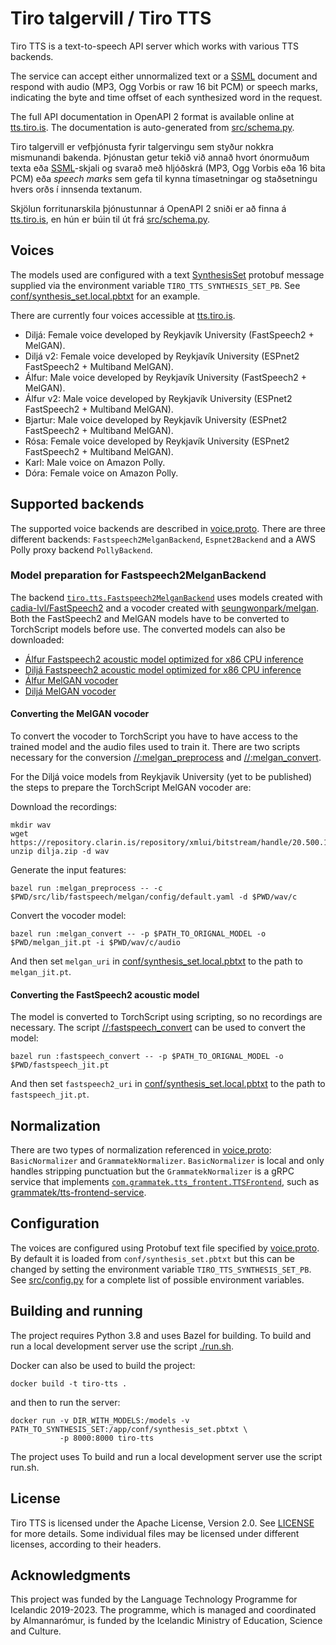 # Tiro talgervill / Tiro TTS

Tiro TTS is a text-to-speech API server which works with various TTS backends.

The service can accept either unnormalized text or a [SSML](https://www.w3.org/TR/speech-synthesis11/) document and respond with audio (MP3, Ogg Vorbis or raw 16 bit PCM) or speech marks, indicating the byte and time offset of each synthesized word in the request. 

The full API documentation in OpenAPI 2 format is available online at
[tts.tiro.is](https://tts.tiro.is/). The documentation is auto-generated from
[src/schema.py](src/schema.py).

Tiro talgervill er vefþjónusta fyrir talgervingu sem styður nokkra mismunandi
bakenda. Þjónustan getur tekið við annað hvort ónormuðum texta eða
[SSML](https://www.w3.org/TR/speech-synthesis11/)-skjali og svarað með hljóðskrá
(MP3, Ogg Vorbis eða 16 bita PCM) eða *speech marks* sem gefa til kynna
tímasetningar og staðsetningu hvers orðs í innsenda textanum.

Skjölun forritunarskila þjónustunnar á OpenAPI 2 sniði er að finna á
[tts.tiro.is](https://tts.tiro.is/), en hún er búin til út frá
[src/schema.py](src/schema.py).

## Voices

The models used are configured with a text [SynthesisSet](proto/tiro/tts/voice.proto) protobuf message supplied via the
environment variable `TIRO_TTS_SYNTHESIS_SET_PB`. See [conf/synthesis_set.local.pbtxt](conf/synthesis_set.local.pbtxt) for an example. 

There are currently four voices accessible at [tts.tiro.is](https://tts.tiro.is/).

- Diljá: Female voice developed by Reykjavík University (FastSpeech2 + MelGAN).
- Diljá v2: Female voice developed by Reykjavík University (ESPnet2 FastSpeech2 + Multiband MelGAN).
- Álfur: Male voice developed by Reykjavík University (FastSpeech2 + MelGAN).
- Álfur v2: Male voice developed by Reykjavík University (ESPnet2 FastSpeech2 + Multiband MelGAN).
- Bjartur: Male voice developed by Reykjavík University (ESPnet2 FastSpeech2 + Multiband MelGAN).
- Rósa: Female voice developed by Reykjavík University (ESPnet2 FastSpeech2 + Multiband MelGAN).
- Karl: Male voice on Amazon Polly.
- Dóra: Female voice on Amazon Polly.

## Supported backends

The supported voice backends are described in
[voice.proto](proto/tiro/tts/voice.proto). There are three different backends:
`Fastspeech2MelganBackend`, `Espnet2Backend` and a AWS Polly proxy backend
`PollyBackend`.

### Model preparation for Fastspeech2MelganBackend

The backend [`tiro.tts.Fastspeech2MelganBackend`](proto/tiro/tts/voice.proto)
uses models created with
[cadia-lvl/FastSpeech2](https://github.com/cadia-lvl/FastSpeech2/tree/080603e6707ae4b8eae6832db7220116e4b4df3b)
and a vocoder created with
[seungwonpark/melgan](https://github.com/seungwonpark/melgan). Both the
FastSpeech2 and MelGAN models have to be converted to TorchScript models before
use. The converted models can also be downloaded:

- [Álfur Fastspeech2 acoustic model optimized for x86 CPU inference](https://storage.googleapis.com/tiro-is-public-assets/models/tts/fastspeech2/v2021-01-01/checkpoint_490000_jit_quant_fbgemm_v2.pt)
- [Diljá Fastspeech2 acoustic model optimized for x86 CPU inference](https://storage.googleapis.com/tiro-is-public-assets/models/tts/fastspeech2/dilja/v2021-07-26/checkpoint_380000_jit_quant_fbgemm_v2.pt)
- [Álfur MelGAN vocoder](https://storage.googleapis.com/tiro-is-public-assets/models/tts/fastspeech2/v2021-01-01/vocoder_aca5990_3350_jit_v2.pt)
- [Diljá MelGAN vocoder](https://storage.googleapis.com/tiro-is-public-assets/models/tts/fastspeech2/dilja/v2021-07-26/dilja_aca5990_4550_jit_v2.pt)

#### Converting the MelGAN vocoder

To convert the vocoder to TorchScript you have to have access to the trained
model and the audio files used to train it. There are two scripts necessary for
the conversion [//:melgan\_preprocess](src/lib/fastspeech/melgan/preprocess.py)
and [//:melgan\_convert](src/scripts/melgan_convert.py).

For the Diljá voice models from Reykjavik University (yet to be published) the
steps to prepare the TorchScript MelGAN vocoder are:

Download the recordings:

    mkdir wav
    wget https://repository.clarin.is/repository/xmlui/bitstream/handle/20.500.12537/104/dilja.zip
    unzip dilja.zip -d wav

Generate the input features:

    bazel run :melgan_preprocess -- -c $PWD/src/lib/fastspeech/melgan/config/default.yaml -d $PWD/wav/c

Convert the vocoder model:

    bazel run :melgan_convert -- -p $PATH_TO_ORIGNAL_MODEL -o $PWD/melgan_jit.pt -i $PWD/wav/c/audio

And then set `melgan_uri` in
[conf/synthesis\_set.local.pbtxt](conf/synthesis_set.local.pbtxt) to the path to
`melgan_jit.pt`.

#### Converting the FastSpeech2 acoustic model

The model is converted to TorchScript using scripting, so no recordings are
necessary. The script
[//:fastspeech\_convert](src/scripts/fastspeech_convert.py) can be used to
convert the model:

    bazel run :fastspeech_convert -- -p $PATH_TO_ORIGNAL_MODEL -o $PWD/fastspeech_jit.pt

And then set `fastspeech2_uri` in
[conf/synthesis\_set.local.pbtxt](conf/synthesis_set.local.pbtxt) to the path to
`fastspeech_jit.pt`.


## Normalization

There are two types of normalization referenced in [voice.proto](proto/tiro/tts/voice.proto): `BasicNormalizer` and
`GrammatekNormalizer`.  `BasicNormalizer` is local and only handles stripping punctuation but the `GrammatekNormalizer` is a gRPC service that implements [`com.grammatek.tts_frontent.TTSFrontend`](https://github.com/grammatek/tts-frontend-api/blob/54ae2943375dd368ea94e5d869f71bdcc671a3cd/services/tts_frontend_service.proto),
such as [grammatek/tts-frontend-service](https://github.com/grammatek/tts-frontend-service).

## Configuration

The voices are configured using Protobuf text file specified by
[voice.proto](proto/tiro/tts/voice.proto). By default it is loaded from
`conf/synthesis_set.pbtxt` but this can be changed by setting the environment
variable `TIRO_TTS_SYNTHESIS_SET_PB`. See [src/config.py](src/config.py) for a
complete list of possible environment variables.

## Building and running

The project requires Python 3.8 and uses Bazel for building. To build and run a
local development server use the script [./run.sh](./run.sh).

Docker can also be used to build the project:

    docker build -t tiro-tts .


and then to run the server:

    docker run -v DIR_WITH_MODELS:/models -v PATH_TO_SYNTHESIS_SET:/app/conf/synthesis_set.pbtxt \
               -p 8000:8000 tiro-tts

The project uses To build and run a local development server use the script run.sh.

## License

Tiro TTS is licensed under the Apache License, Version 2.0. See [LICENSE](LICENSE) for more details. Some individual files may be licensed under different licenses, according to their headers.

## Acknowledgments

This project was funded by the Language Technology Programme for Icelandic 2019-2023. The programme, which is managed and coordinated by Almannarómur, is funded by the Icelandic Ministry of Education, Science and Culture.
